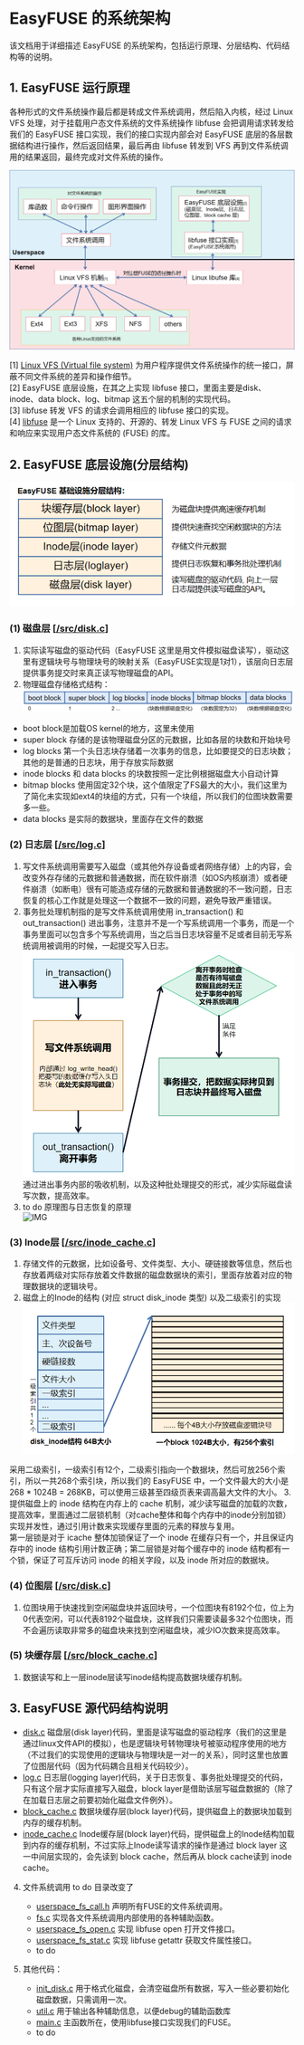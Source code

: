 # EasyFUSE 的系统架构

该文档用于详细描述 EasyFUSE 的系统架构，包括运行原理、分层结构、代码结构等的说明。

## 1. EasyFUSE 运行原理

各种形式的文件系统操作最后都是转成文件系统调用，然后陷入内核，经过 Linux VFS 处理，对于挂载用户态文件系统的文件系统操作 libfuse 会把调用请求转发给我们的 EasyFUSE 接口实现，我们的接口实现内部会对 EasyFUSE 底层的各层数据结构进行操作，然后返回结果，最后再由 libfuse 转发到 VFS 再到文件系统调用的结果返回，最终完成对文件系统的操作。

![IMG](../resource/libfuse_work.png)

\[1\] [Linux VFS (Virtual file system)](https://en.wikipedia.org/wiki/Virtual_file_system) 为用户程序提供文件系统操作的统一接口，屏蔽不同文件系统的差异和操作细节。  
\[2\] EasyFUSE 底层设施，在其之上实现 libfuse 接口，里面主要是disk、inode、data block、log、bitmap 这五个层的机制的实现代码。  
\[3\] libfuse 转发 VFS 的请求会调用相应的 libfuse 接口的实现。  
\[4\] [libfuse](https://github.com/libfuse/libfuse) 是一个 Linux 支持的、开源的、转发 Linux VFS 与 FUSE 之间的请求和响应来实现用户态文件系统的 (FUSE) 的库。  

## 2. EasyFUSE 底层设施(分层结构)

![IMG](../resource/layers.png)

### (1) 磁盘层 [[/src/disk.c](../src/disk.c)]

1. 实际读写磁盘的驱动代码（EasyFUSE 这里是用文件模拟磁盘读写），驱动这里有逻辑块号与物理块号的映射关系（EasyFUSE实现是1对1），该层向日志层提供事务提交时来真正读写物理磁盘的API。
2. 物理磁盘存储格式结构：
![IMG](../resource/disk.png)

- boot block是加载OS kernel的地方，这里未使用
- super block 存储的是该物理磁盘分区的元数据，比如各层的块数和开始块号
- log blocks 第一个头日志块存储着一次事务的信息，比如要提交的日志块数；其他的是普通的日志块，用于存放实际数据
- inode blocks 和 data blocks 的块数按照一定比例根据磁盘大小自动计算
- bitmap blocks 使用固定32个块，这个值限定了FS最大的大小，我们这里为了简化未实现如ext4的块组的方式，只有一个块组，所以我们的位图块数需要多一些。  
- data blocks 是实际的数据块，里面存在文件的数据

### (2) 日志层 [[/src/log.c](../src/log.c)]

1. 写文件系统调用需要写入磁盘（或其他外存设备或者网络存储）上的内容，会改变外存存储的元数据和普通数据，而在软件崩溃（如OS内核崩溃）或者硬件崩溃（如断电）很有可能造成存储的元数据和普通数据的不一致问题，日志恢复的核心工作就是处理这一个数据不一致的问题，避免导致严重错误。
2. 事务批处理机制指的是写文件系统调用使用 in_transaction() 和 out_transaction() 进出事务，注意并不是一个写系统调用一个事务，而是一个事务里面可以包含多个写系统调用，当之后当日志块容量不足或者目前无写系统调用被调用的时候，一起提交写入日志。  
![IMG](../resource/transaction.png)  
通过进出事务内部的吸收机制，以及这种批处理提交的形式，减少实际磁盘读写次数，提高效率。  
3. to do 原理图与日志恢复的原理  
![IMG](../resource/log_work.png)

### (3) Inode层 [[/src/inode_cache.c](../src/inode_cache.c)]

1. 存储文件的元数据，比如设备号、文件类型、大小、硬链接数等信息，然后也存放着两级对实际存放着文件数据的磁盘数据块的索引，里面存放着对应的物理数据块的逻辑块号。
2. 磁盘上的Inode的结构 (对应 struct disk_inode 类型) 以及二级索引的实现
![IMG](../resource/disk_inode.png)

采用二级索引，一级索引有12个，二级索引指向一个数据块，然后可放256个索引，所以一共268个索引块，所以我们的 EasyFUSE 中，一个文件最大的大小是 268 * 1024B = 268KB，可以使用三级甚至四级页表来调高最大文件的大小。
3. 提供磁盘上的 inode 结构在内存上的 cache 机制，减少读写磁盘的加载的次数，提高效率，里面通过二层锁机制（对cache整体和每个内存中的inode分别加锁）实现并发性，通过引用计数来实现缓存里面的元素的释放与复用。  
第一层锁是对于 icache 整体加锁保证了一个 inode 在缓存只有一个，并且保证内存中的 inode 结构引用计数正确；第二层锁是对每个缓存中的 inode 结构都有一个锁，保证了可互斥访问 inode 的相关字段，以及 inode 所对应的数据块。

### (4) 位图层 [[/src/disk.c](../src/disk.c)]

1. 位图块用于快速找到空闲磁盘块并返回块号，一个位图块有8192个位，位上为0代表空闲，可以代表8192个磁盘块，这样我们只需要读最多32个位图块，而不会遍历读取非常多的磁盘块来找到空闲磁盘块，减少IO次数来提高效率。

### (5) 块缓存层 [[/src/block_cache.c](../src/block_cache.c)]

1. 数据读写和上一层inode层读写inode结构提高数据块缓存机制。

    <!--    1. path layer —— 路径层，为上一层的我们自己文件系统的系统调用作为参数使用。
    2. FUSE system calls layer —— 我们自己定义的系统调用，实现上一层的libfuse接口。
    3. libfuse layer —— libfuse库作为中间层，监听上一层的VFS的请求，返回我们自己的结果。
    4. linux VFS 机制 —— linux使用的虚拟文件系统机制，为上一层的glibc标准库的文件系统调用提供对应文件系统的功能 实现，比如对一个ext4 FS的文件操作，自然向下调用ext4 FS实现，如果是对我们的FUSE文件操作，那么就会进入下一层libfuse layer，让libfuse layer转发请求到我们用户态的实现。
    5. glibc FS system calls layer —— 标准库的文件系统调用函数，不知要对哪一个文件系统调用。
    6.  打开文件描述 layer —— 指向inode，linux内核维护的信息。
    7.  文件描述符 layer —— 指向打开文件描述，linux内核维护的信息。  
   （注：为了简单，我们实现的是high-lever libfuse接口，使用路径；另外fd的层次是高于VFS的，也就是说打开不同文件系统而来的fd和相同FS的打开得到的fd没有什么不同，都是顺序递增，不可能重复的，由内核维护，fd和FUSE一点关系都没有） -->

## 3. EasyFUSE 源代码结构说明

   - [disk.c](src/disk.c) 磁盘层(disk layer)代码，里面是读写磁盘的驱动程序（我们的这里是通过linux文件API的模拟），也是逻辑块号转物理块号被驱动程序使用的地方（不过我们的实现使用的逻辑块与物理块是一对一的关系），同时这里也放置了位图层代码（因为代码耦合且相关代码较少）。
   - [log.c](src/log.c) 日志层(logging layer)代码，关于日志恢复、事务批处理提交的代码，只有这个层才实际直接写入磁盘，block layer是借助该层写磁盘数据的（除了在加载日志层之前要初始化磁盘文件例外）。
   - [block_cache.c](src/block_cache.c) 数据块缓存层(block layer)代码，提供磁盘上的数据块加载到内存的缓存机制。
   - [inode_cache.c](src/inode_cache.c) Inode缓存层(block layer)代码，提供磁盘上的Inode结构加载到内存的缓存机制，不过实际上Inode读写请求的操作是通过 block layer 这一中间层实现的，会先读到 block cache，然后再从 block cache读到 inode cache。
  
4. 文件系统调用
    to do 目录改变了

   - [userspace_fs_call.h](include/userspace_fs_calls.h) 声明所有FUSE的文件系统调用。
   - [fs.c](src/fs.c) 实现各文件系统调用内部使用的各种辅助函数。
   - [userspace_fs_open.c](src/userspace_fs_open.c) 实现 libfuse open 打开文件接口。
   - [userspace_fs_stat.c](src/userspace_fs_stat.c) 实现 libfuse getattr 获取文件属性接口。
   - to do

5. 其他代码：
   - [init_disk.c](src/init_disk.c) 用于格式化磁盘，会清空磁盘所有数据，写入一些必要初始化磁盘数据，只需调用一次。
   - [util.c](src/util.c) 用于输出各种辅助信息，以便debug的辅助函数库
   - [main.c](src/main.c) 主函数所在，使用libfuse接口实现我们的FUSE。
   - to do
